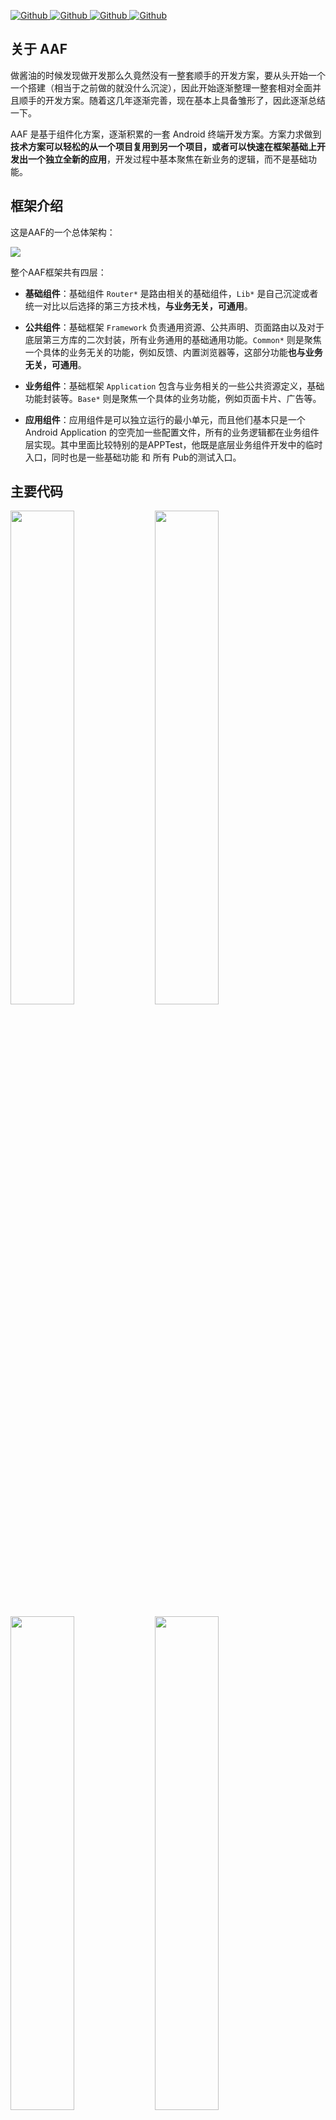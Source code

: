 [ ![Github](https://img.shields.io/badge/bihe0832-AndroidAppFactory-brightgreen?style=social) ](https://github.com/bihe0832/AndroidAppFactory)
[ ![Github](https://img.shields.io/github/last-commit/bihe0832/AndroidAppFactory) ](https://github.com/bihe0832/AndroidAppFactory)
[ ![Github](https://img.shields.io/github/stars/bihe0832/AndroidAppFactory?style=social) ](https://github.com/bihe0832/AndroidAppFactory)
[ ![Github](https://img.shields.io/bitbucket/issues/bihe0832/AndroidAppFactory) ](https://github.com/bihe0832/AndroidAppFactory)

## 关于 AAF

做酱油的时候发现做开发那么久竟然没有一整套顺手的开发方案，要从头开始一个一个搭建（相当于之前做的就没什么沉淀），因此开始逐渐整理一整套相对全面并且顺手的开发方案。随着这几年逐渐完善，现在基本上具备雏形了，因此逐渐总结一下。

AAF 是基于组件化方案，逐渐积累的一套 Android 终端开发方案。方案力求做到**技术方案可以轻松的从一个项目复用到另一个项目，或者可以快速在框架基础上开发出一个独立全新的应用**，开发过程中基本聚焦在新业务的逻辑，而不是基础功能。

## 框架介绍

这是AAF的一个总体架构：

![](https://android.bihe0832.com/doc/aaf_architecture.png?v=1)

整个AAF框架共有四层：

- **基础组件**：基础组件 `Router*` 是路由相关的基础组件，`Lib*` 是自己沉淀或者统一对比以后选择的第三方技术栈，**与业务无关，可通用**。

- **公共组件**：基础框架 `Framework` 负责通用资源、公共声明、页面路由以及对于底层第三方库的二次封装，所有业务通用的基础通用功能。`Common*` 则是聚焦一个具体的业务无关的功能，例如反馈、内置浏览器等，这部分功能**也与业务无关，可通用**。

- **业务组件**：基础框架 `Application` 包含与业务相关的一些公共资源定义，基础功能封装等。`Base*` 则是聚焦一个具体的业务功能，例如页面卡片、广告等。

- **应用组件**：应用组件是可以独立运行的最小单元，而且他们基本只是一个Android Application 的空壳加一些配置文件，所有的业务逻辑都在业务组件层实现。其中里面比较特别的是APPTest，他既是底层业务组件开发中的临时入口，同时也是一些基础功能 和 所有 Pub的测试入口。

## 主要代码

<a href="https://github.com/AndroidAppFactory/AndroidAppFactory"><img src="https://github-readme-stats.vercel.app/api/pin?username=AndroidAppFactory&repo=AndroidAppFactory" width ="45%" /></a> <a href="https://github.com/AndroidAppFactory/AndroidAppFactory-Sample"><img src="https://github-readme-stats.vercel.app/api/pin?username=AndroidAppFactory&repo=AndroidAppFactory-Sample" width ="45%" /></a>

<a href="https://github.com/AndroidAppFactory/Template_Android"><img src="https://github-readme-stats.vercel.app/api/pin?username=AndroidAppFactory&repo=Template_Android" width ="45%" /></a> <a href="https://github.com/AndroidAppFactory/Template-AAF"><img src="https://github-readme-stats.vercel.app/api/pin?username=AndroidAppFactory&repo=Template-AAF" width ="45%" /></a>

## 相关链接

## 相关链接

- **框架使用：**

    - **运行Demo**：[https://android.bihe0832.com/doc/sample/start.html](https://android.bihe0832.com/doc/sample/start.html)
	
    - **使用框架独立开发**：[https://android.bihe0832.com/doc/sample/customize.html](https://android.bihe0832.com/doc/sample/customize.html)
	
- **框架文档：**

    - 链接：[https://android.bihe0832.com/doc/](https://android.bihe0832.com/doc/)
    
    - 内容：主要**介绍相关组件的功能以及整体框架使用相关的内容**

- 技术方案介绍：

    - 链接：[https://blog.bihe0832.com/android-dev-summary.html](https://blog.bihe0832.com/android-dev-summary.html)
    
    - 内容：完整AAF的整个技术方案，以及其中一些核心的技术点
	
- 代码统计：

   - 框架代码：[https://android.bihe0832.com/source/lib/index.html](https://android.bihe0832.com/source/lib/index.html)

   - AAF Sample 代码：[https://android.bihe0832.com/source/sample/index.html](https://android.bihe0832.com/source/sample/index.html)


